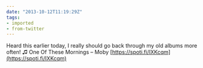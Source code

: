 ```yaml
---
date: "2013-10-12T11:19:29Z"
tags:
- imported
- from-twitter
---
```

Heard this earlier today, I really should go back through my old albums more often\! ♫ One Of These Mornings – Moby [https://spoti.fi/IXKcqm](https://spoti.fi/IXKcqm)
